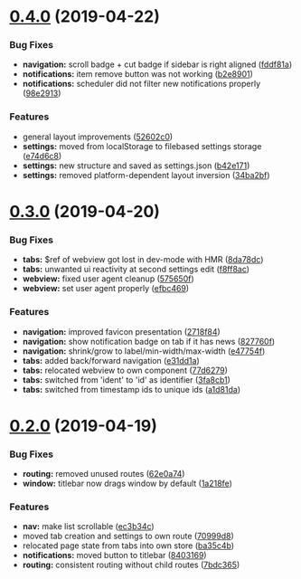 # [0.4.0](https://gitlab.com/herteleo/pigment/compare/0.3.0...0.4.0) (2019-04-22)


### Bug Fixes

* **navigation:** scroll badge + cut badge if sidebar is right aligned ([fddf81a](https://gitlab.com/herteleo/pigment/commit/fddf81a))
* **notifications:** item remove button was not working ([b2e8901](https://gitlab.com/herteleo/pigment/commit/b2e8901))
* **notifications:** scheduler did not filter new notifications properly ([98e2913](https://gitlab.com/herteleo/pigment/commit/98e2913))


### Features

* general layout improvements ([52602c0](https://gitlab.com/herteleo/pigment/commit/52602c0))
* **settings:** moved from localStorage to filebased settings storage ([e74d6c8](https://gitlab.com/herteleo/pigment/commit/e74d6c8))
* **settings:** new structure and saved as settings.json ([b42e171](https://gitlab.com/herteleo/pigment/commit/b42e171))
* **settings:** removed platform-dependent layout inversion ([34ba2bf](https://gitlab.com/herteleo/pigment/commit/34ba2bf))

# [0.3.0](https://gitlab.com/herteleo/pigment/compare/0.2.0...0.3.0) (2019-04-20)


### Bug Fixes

* **tabs:** $ref of webview got lost in dev-mode with HMR ([8da78dc](https://gitlab.com/herteleo/pigment/commit/8da78dc))
* **tabs:** unwanted ui reactivity at second settings edit ([f8ff8ac](https://gitlab.com/herteleo/pigment/commit/f8ff8ac))
* **webview:** fixed user agent cleanup ([575650f](https://gitlab.com/herteleo/pigment/commit/575650f))
* **webview:** set user agent properly ([efbc469](https://gitlab.com/herteleo/pigment/commit/efbc469))


### Features

* **navigation:** improved favicon presentation ([2718f84](https://gitlab.com/herteleo/pigment/commit/2718f84))
* **navigation:** show notification badge on tab if it has news ([827760f](https://gitlab.com/herteleo/pigment/commit/827760f))
* **navigation:** shrink/grow to label/min-width/max-width ([e47754f](https://gitlab.com/herteleo/pigment/commit/e47754f))
* **tabs:** added back/forward navigation ([e31dd1a](https://gitlab.com/herteleo/pigment/commit/e31dd1a))
* **tabs:** relocated webview to own component ([77d6279](https://gitlab.com/herteleo/pigment/commit/77d6279))
* **tabs:** switched from 'ident' to 'id' as identifier ([3fa8cb1](https://gitlab.com/herteleo/pigment/commit/3fa8cb1))
* **tabs:** switched from timestamp ids to unique ids ([a1d81da](https://gitlab.com/herteleo/pigment/commit/a1d81da))

# [0.2.0](https://gitlab.com/herteleo/pigment/compare/0.1.0...0.2.0) (2019-04-19)


### Bug Fixes

* **routing:** removed unused routes ([62e0a74](https://gitlab.com/herteleo/pigment/commit/62e0a74))
* **window:** titlebar now drags window by default ([1a218fe](https://gitlab.com/herteleo/pigment/commit/1a218fe))


### Features

* **nav:** make list scrollable ([ec3b34c](https://gitlab.com/herteleo/pigment/commit/ec3b34c))
* moved tab creation and settings to own route ([70999d8](https://gitlab.com/herteleo/pigment/commit/70999d8))
* relocated page state from tabs into own store ([ba35c4b](https://gitlab.com/herteleo/pigment/commit/ba35c4b))
* **notifications:** moved button to titlebar ([8403169](https://gitlab.com/herteleo/pigment/commit/8403169))
* **routing:** consistent routing without child routes ([7bdc365](https://gitlab.com/herteleo/pigment/commit/7bdc365))
